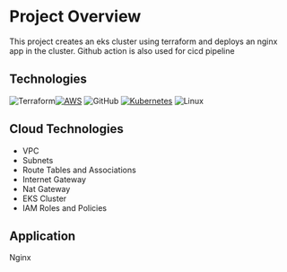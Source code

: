 # Project Overview 
This project creates an eks cluster using terraform and deploys an nginx app in the cluster.
Github action is also used for cicd pipeline 

## Technologies
 ![Terraform](https://img.shields.io/badge/terraform-%235835CC.svg?style=for-the-badge&logo=terraform&logoColor=white)[![AWS](https://img.shields.io/badge/AWS-%23FF9900.svg?logo=amazon-web-services&logoColor=white)](#) ![GitHub](https://img.shields.io/badge/github-%23121011.svg?style=for-the-badge&logo=github&logoColor=white) 
[![Kubernetes](https://img.shields.io/badge/Kubernetes-326CE5?logo=kubernetes&logoColor=fff)](#) ![Linux](https://img.shields.io/badge/Linux_Bash_Scripting-FCC624?style=for-the-badge&logo=linux&logoColor=black)

## Cloud Technologies

- VPC
- Subnets
- Route Tables and Associations
- Internet Gateway
- Nat Gateway
- EKS Cluster
- IAM Roles and Policies

## Application

Nginx
